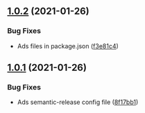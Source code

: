 ## [1.0.2](https://github.com/Maxihost/maxihost-nodejs/compare/v1.0.1...v1.0.2) (2021-01-26)


### Bug Fixes

* Ads files in package.json ([f3e81c4](https://github.com/Maxihost/maxihost-nodejs/commit/f3e81c4df87216977653248dc72ef32aec43b278))

## [1.0.1](https://github.com/Maxihost/maxihost-nodejs/compare/v1.0.0...v1.0.1) (2021-01-26)


### Bug Fixes

* Ads semantic-release config file ([8f17bb1](https://github.com/Maxihost/maxihost-nodejs/commit/8f17bb1eb4351343b3f1314f3210c53e7cb3050f))
